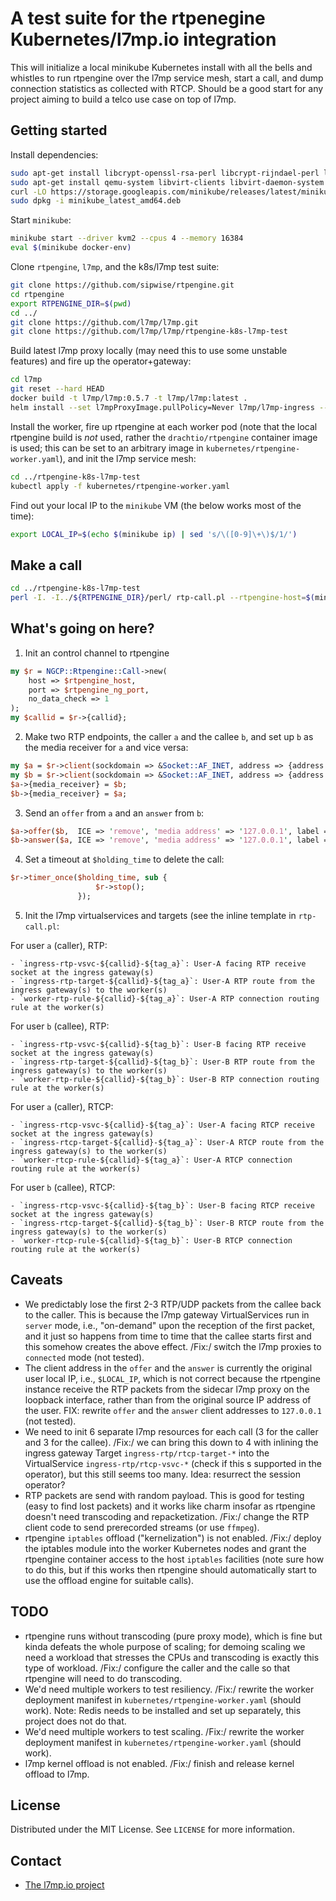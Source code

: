 # A test suite for the rtpenegine Kubernetes/l7mp.io integration

This will initialize a local minikube Kubernetes install with all the bells and whistles to run rtpengine over the l7mp service mesh, start a call, and dump connection statistics as collected with RTCP. Should be a good start for any project aiming to build a telco use case on top of l7mp.

## Getting started

Install dependencies:

``` sh
sudo apt-get install libcrypt-openssl-rsa-perl libcrypt-rijndael-perl libdigest-crc-perl libdigest-hmac-perl libio-multiplex-perl libnet-interface-perl libbencode-perl libsocket6-perl libio-all-perl kubectl
sudo apt-get install qemu-system libvirt-clients libvirt-daemon-system
curl -LO https://storage.googleapis.com/minikube/releases/latest/minikube_latest_amd64.deb
sudo dpkg -i minikube_latest_amd64.deb
```

Start `minikube`:

``` sh
minikube start --driver kvm2 --cpus 4 --memory 16384 
eval $(minikube docker-env)
```

Clone `rtpengine`, `l7mp`, and the k8s/l7mp test suite:

``` sh
git clone https://github.com/sipwise/rtpengine.git
cd rtpengine
export RTPENGINE_DIR=$(pwd)
cd ../
git clone https://github.com/l7mp/l7mp.git
git clone https://github.com/l7mp/l7mp/rtpengine-k8s-l7mp-test
```

Build latest l7mp proxy locally (may need this to use some unstable features) and fire up the operator+gateway:

``` sh
cd l7mp
git reset --hard HEAD
docker build -t l7mp/l7mp:0.5.7 -t l7mp/l7mp:latest .
helm install --set l7mpProxyImage.pullPolicy=Never l7mp/l7mp-ingress --generate-name 
```

Install the worker, fire up rtpengine at each worker pod (note that the local rtpengine build is _not_ used, rather the `drachtio/rtpengine` container image is used; this can be set to an arbitrary image in `kubernetes/rtpengine-worker.yaml`), and init the l7mp service mesh: 

``` sh
cd ../rtpengine-k8s-l7mp-test
kubectl apply -f kubernetes/rtpengine-worker.yaml 
```

Find out your local IP to the `minikube` VM (the below works most of the time):

``` sh
export LOCAL_IP=$(echo $(minikube ip) | sed 's/\([0-9]\+\)$/1/')
```

## Make a call

``` sh
cd ../rtpengine-k8s-l7mp-test
perl -I. -I../${RTPENGINE_DIR}/perl/ rtp-call.pl --rtpengine-host=$(minikube ip) --rtpengine-control-port=22222 --local-ip-a=${LOCAL_IP} --local-rtp-port-a=10000 --local-ip-b=${LOCAL_IP} --remote-ip-a=$(minikube ip) --local-rtp-port-b=10002 --remote-ip-b=$(minikube ip)
```

## What's going on here?

1. Init an control channel to rtpengine

``` perl
my $r = NGCP::Rtpengine::Call->new(
    host => $rtpengine_host,
    port => $rtpengine_ng_port,
    no_data_check => 1
);
my $callid = $r->{callid};
```

2. Make two RTP endpoints, the caller `a` and the callee `b`, and set up `b` as the media receiver for `a` and vice versa:

``` perl
my $a = $r->client(sockdomain => &Socket::AF_INET, address => {address => $local_ip_a}, port => $local_rtp_port_a);
my $b = $r->client(sockdomain => &Socket::AF_INET, address => {address => $local_ip_b}, port => $local_rtp_port_b);
$a->{media_receiver} = $b;
$b->{media_receiver} = $a;
```

3. Send an `offer` from `a` and an `answer` from `b`:

``` perl
$a->offer($b,  ICE => 'remove', 'media address' => '127.0.0.1', label => "caller");
$b->answer($a, ICE => 'remove', 'media address' => '127.0.0.1', label => "callee");
```

4. Set a timeout at `$holding_time` to delete the call:

``` perl
$r->timer_once($holding_time, sub {
                   $r->stop();
               });
```

5. Init the l7mp virtualservices and targets (see the inline template in `rtp-call.pl`:

For user `a` (caller), RTP:

    - `ingress-rtp-vsvc-${callid}-${tag_a}`: User-A facing RTP receive socket at the ingress gateway(s)
    - `ingress-rtp-target-${callid}-${tag_a}`: User-A RTP route from the ingress gateway(s) to the worker(s)
    - `worker-rtp-rule-${callid}-${tag_a}`: User-A RTP connection routing rule at the worker(s)

For user `b` (callee), RTP:

    - `ingress-rtp-vsvc-${callid}-${tag_b}`: User-B facing RTP receive socket at the ingress gateway(s)
    - `ingress-rtp-target-${callid}-${tag_b}`: User-B RTP route from the ingress gateway(s) to the worker(s)
    - `worker-rtp-rule-${callid}-${tag_b}`: User-B RTP connection routing rule at the worker(s)

For user `a` (caller), RTCP:

    - `ingress-rtcp-vsvc-${callid}-${tag_a}`: User-A facing RTCP receive socket at the ingress gateway(s)
    - `ingress-rtcp-target-${callid}-${tag_a}`: User-A RTCP route from the ingress gateway(s) to the worker(s)
    - `worker-rtcp-rule-${callid}-${tag_a}`: User-A RTCP connection routing rule at the worker(s)

For user `b` (callee), RTCP:

    - `ingress-rtcp-vsvc-${callid}-${tag_b}`: User-B facing RTCP receive socket at the ingress gateway(s)
    - `ingress-rtcp-target-${callid}-${tag_b}`: User-B RTCP route from the ingress gateway(s) to the worker(s)
    - `worker-rtcp-rule-${callid}-${tag_b}`: User-B RTCP connection routing rule at the worker(s)

## Caveats

* We predictably lose the first 2-3 RTP/UDP packets from the callee back to the caller. This is because the l7mp gateway VirtualServices run in `server` mode, i.e., "on-demand" upon the reception of the first packet, and it just so happens from time to time that the callee starts first and this somehow creates the above effect. /Fix:/ switch the l7mp proxies to `connected` mode (not tested).
* The client address in the `offer` and the `answer` is currently the original user local IP, i.e., `$LOCAL_IP`, which is not correct because the rtpengine instance receive the RTP packets from the sidecar l7mp proxy on the loopback interface, rather than from the original source IP address of the user. FIX: rewrite `offer` and the `answer` client addresses to `127.0.0.1` (not tested).
* We need to init 6 separate l7mp resources for each call (3 for the caller and 3 for the callee). /Fix:/ we can bring this down to 4 with inlining the ingress gateway Target `ingress-rtp/rtcp-target-*` into the VirtualService `ingress-rtp/rtcp-vsvc-*` (check if this s supported in the operator), but this still seems too many. Idea: resurrect the session operator?
* RTP packets are send with random payload. This is good for testing (easy to find lost packets) and it works like charm insofar as rtpengine doesn't need transcoding and repacketization. /Fix:/ change the RTP client code to send prerecorded streams (or use `ffmpeg`).
* rtpengine `iptables` offload ("kernelization") is not enabled. /Fix:/ deploy the iptables module into the worker Kubernetes nodes and grant the rtpengine container access to the host `iptables` facilities (note sure how to do this, but if this works then rtpengine should automatically start to use the offload engine for suitable calls).

## TODO

* rtpengine runs without transcoding (pure proxy mode), which is fine but kinda defeats the whole purpose of scaling; for demoing scaling we need a workload that stresses the CPUs and transcoding is exactly this type of workload. /Fix:/ configure the caller and the calle so that rtpengine will need to do transcoding.
* We'd need multiple workers to test resiliency. /Fix:/ rewrite the worker deployment manifest in `kubernetes/rtpengine-worker.yaml` (should work). Note: Redis needs to be installed and set up separately, this project does not do that.
* We'd need multiple workers to test scaling. /Fix:/ rewrite the worker deployment manifest in `kubernetes/rtpengine-worker.yaml` (should work). 
* l7mp kernel offload is not enabled. /Fix:/ finish and release kernel offload to l7mp.

## License

Distributed under the MIT License. See `LICENSE` for more information.

## Contact

* [The l7mp.io project](https://l7mp.io)
